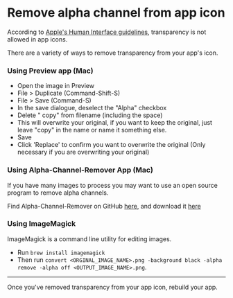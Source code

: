 # Remove alpha channel from app icon

According to [Apple's Human Interface guidelines](https://developer.apple.com/design/human-interface-guidelines/ios/icons-and-images/app-icon/), transparency is not allowed in app icons.

There are a variety of ways to remove transparency from your app's icon.

### Using Preview app (Mac)

- Open the image in Preview
- File > Duplicate (Command-Shift-S)
- File > Save (Command-S)
- In the save dialogue, deselect the "Alpha" checkbox
- Delete " copy" from filename (including the space)
- This will overwrite your original, if you want to keep the original, just leave "copy" in the name or name it something else.
- Save
- Click 'Replace' to confirm you want to overwrite the original (Only necessary if you are overwriting your original)

### Using Alpha-Channel-Remover App (Mac)

If you have many images to process you may want to use an open source program to remove alpha channels.

Find Alpha-Channel-Remover on GitHub [here](https://github.com/bpolat/Alpha-Channel-Remover), and download it [here](http://alphachannelremover.blogspot.com/)

### Using ImageMagick

ImageMagick is a command line utility for editing images.

- Run `brew install imagemagick`
- Then run `convert <ORGINAL_IMAGE_NAME>.png -background black -alpha remove -alpha off <OUTPUT_IMAGE_NAME>.png`.

---

Once you've removed transparency from your app icon, rebuild your app.
